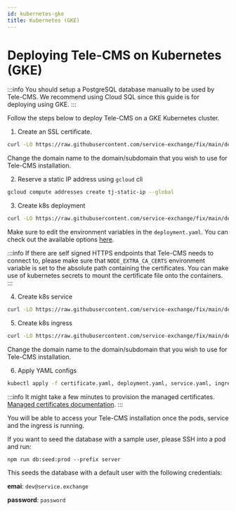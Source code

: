 ```yaml
---
id: kubernetes-gke
title: Kubernetes (GKE)
---
```


# Deploying Tele-CMS on Kubernetes (GKE)

:::info
You should setup a PostgreSQL database manually to be used by Tele-CMS. We recommend using Cloud SQL since this guide is for deploying using GKE.
:::

Follow the steps below to deploy Tele-CMS on a GKE Kubernetes cluster.

1. Create an SSL certificate.

```bash
curl -LO https://raw.githubusercontent.com/service-exchange/fix/main/deploy/kubernetes/GKE/certificate.yaml
```

Change the domain name to the domain/subdomain that you wish to use for Tele-CMS installation.

2. Reserve a static IP address using `gcloud` cli

```bash
gcloud compute addresses create tj-static-ip --global
```

3. Create k8s deployment

```bash
curl -LO https://raw.githubusercontent.com/service-exchange/fix/main/deploy/kubernetes/GKE/deployment.yaml
```

Make sure to edit the environment variables in the `deployment.yaml`. You can check out the available options [here](https://docs.service.exchange/docs/setup/env-vars).

:::info
If there are self signed HTTPS endpoints that Tele-CMS needs to connect to, please make sure that `NODE_EXTRA_CA_CERTS` environment variable is set to the absolute path containing the certificates. You can make use of kubernetes secrets to mount the certificate file onto the containers.
:::

4. Create k8s service

```bash
curl -LO https://raw.githubusercontent.com/service-exchange/fix/main/deploy/kubernetes/GKE/service.yaml
```

5. Create k8s ingress

```bash
curl -LO https://raw.githubusercontent.com/service-exchange/fix/main/deploy/kubernetes/GKE/ingress.yaml
```

Change the domain name to the domain/subdomain that you wish to use for Tele-CMS installation.

6. Apply YAML configs

```bash
kubectl apply -f certificate.yaml, deployment.yaml, service.yaml, ingress.yaml
```

:::info
It might take a few minutes to provision the managed certificates. [Managed certificates documentation](https://cloud.google.com/kubernetes-engine/docs/how-to/managed-certs).
:::

You will be able to access your Tele-CMS installation once the pods, service and the ingress is running.

If you want to seed the database with a sample user, please SSH into a pod and run:

`npm run db:seed:prod --prefix server`

This seeds the database with a default user with the following credentials:

**emai**: `dev@service.exchange`

**password**: `password`
